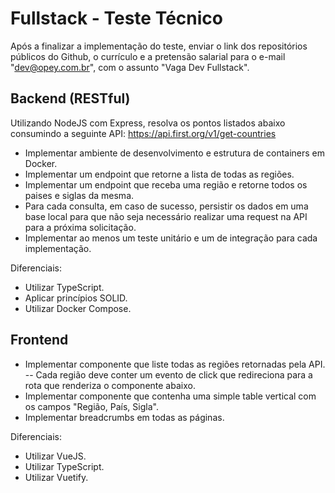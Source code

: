 # Fullstack - Teste Técnico

Após a finalizar a implementação do teste, enviar o link dos repositórios públicos do Github, o currículo e a pretensão salarial para o e-mail "dev@opey.com.br", com o assunto "Vaga Dev Fullstack".

## Backend (RESTful)

Utilizando NodeJS com Express, resolva os pontos listados abaixo consumindo a seguinte API: https://api.first.org/v1/get-countries

* Implementar ambiente de desenvolvimento e estrutura de containers em Docker.
* Implementar um endpoint que retorne a lista de todas as regiões.
* Implementar um endpoint que receba uma região e retorne todos os paises e siglas da mesma.
* Para cada consulta, em caso de sucesso, persistir os dados em uma base local para que não seja necessário realizar uma request na API para a próxima solicitação.
* Implementar ao menos um teste unitário e um de integração para cada implementação.

Diferenciais:
* Utilizar TypeScript.
* Aplicar princípios SOLID.
* Utilizar Docker Compose.

## Frontend

* Implementar componente que liste todas as regiões retornadas pela API.
 -- Cada região deve conter um evento de click que redireciona para a rota que renderiza o componente abaixo.
* Implementar componente que contenha uma simple table vertical com os campos "Região, País, Sigla".
* Implementar breadcrumbs em todas as páginas.

Diferenciais:
* Utilizar VueJS.
* Utilizar TypeScript.
* Utilizar Vuetify.
